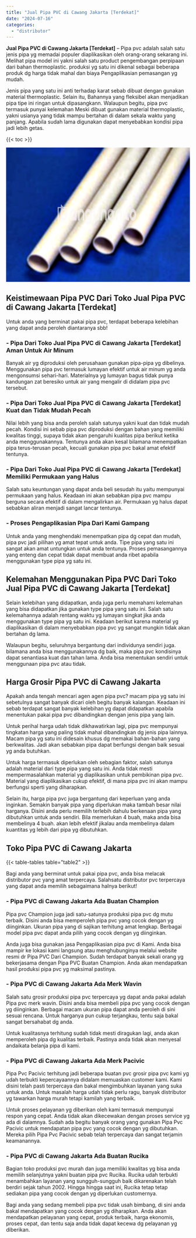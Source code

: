 ```yaml
---
title: "Jual Pipa PVC di Cawang Jakarta [Terdekat]"
date: "2024-07-16"
categories: 
  - "distributor"
---
```


**Jual Pipa PVC di Cawang Jakarta \[Terdekat\]** – Pipa pvc adalah salah satu jenis pipa yg memadai populer diaplikasikan oleh orang-orang sekarang ini. Melihat pipa model ini yakni salah satu product pengembangan perpipaan dari bahan thermoplastic. produksi yg satu ini dikenal sebagai beberapa produk dg harga tidak mahal dan biaya Pengaplikasian pemasangan yg mudah.

Jenis pipa yang satu ini anti terhadap karat sebab dibuat dengan gunakan material thermoplastic. Selain itu, Bahannya yang fleksibel akan menjadikan pipa tipe ini ringan untuk dipasangkann. Walaupun begitu, pipa pvc termasuk punyai kelemahan Meski dibuat gunakan material thermoplastic, yakni usianya yang tidak mampu bertahan di dalam sekala waktu yang panjang. Apabila sudah lama digunakan dapat menyebabkan kondisi pipa jadi lebih getas.

{{< toc >}}

![Jual Pipa PVC di Cawang Jakarta [Terdekat]](/images/jaul-pipa-pvc-63.png)

## Keistimewaan Pipa PVC Dari Toko Jual Pipa PVC di Cawang Jakarta \[Terdekat\]

Untuk anda yang berminat pakai pipa pvc, terdapat beberapa kelebihan yang dapat anda peroleh diantaranya sbb!

### \- Pipa Dari Toko Jual Pipa PVC di Cawang Jakarta \[Terdekat\] Aman Untuk Air Minum

Banyak air yg diproduksi oleh perusahaan gunakan pipa-pipa yg dibelinya. Menggunakan pipa pvc termasuk lumayan efektif untuk air minum yg anda mengonsumsi sehari-hari. Materialnya yg lumayan bagus tidak punya kandungan zat beresiko untuk air yang mengalir di didalam pipa pvc tersebut.

### \- Pipa Dari Toko Jual Pipa PVC di Cawang Jakarta \[Terdekat\] Kuat dan Tidak Mudah Pecah

Nilai lebih yang bisa anda peroleh salah satunya yakni kuat dan tidak mudah pecah. Kondisi ini sebab pipa pvc diproduksi dengan bahan yang memiliki kwalitas tinggi, supaya tidak akan pengaruhi kualitas pipa berikut ketika anda menggunakannya. Tentunya anda akan kesal bilamana menempatkan pipa terus-terusan pecah, kecuali gunakan pipa pvc bakal amat efektif tentunya.

### \- Pipa Dari Toko Jual Pipa PVC di Cawang Jakarta \[Terdekat\] Memiliki Permukaan yang Halus

Salah satu keuntungan yang dapat anda beli sesudah itu yaitu mempunyai permukaan yang halus. Keadaan ini akan sebabkan pipa pvc mampu berguna secara efektif di dalam mengalirkan air. Permukaan yg halus dapat sebabkan aliran menjadi sangat lancar tentunya.

### \- Proses Pengaplikasian Pipa Dari Kami Gampang

Untuk anda yang menghendaki menempatkan pipa dg cepat dan mudah, pipa pvc jadi pilihan yg amat tepat untuk anda. Tipe pipa yang satu ini sangat akan amat untungkan untuk anda tentunya. Proses pemasangannya yang enteng dan cepat tidak dapat membuat anda ribet apabila menggunakan type pipa yg satu ini.

## Kelemahan Menggunakan Pipa PVC Dari Toko Jual Pipa PVC di Cawang Jakarta \[Terdekat\]

Selain kelebihan yang didapatkan, anda juga perlu memahami kelemahan yang bisa didapatkan jika gunakan type pipa yang satu ini. Salah satu kelemahannya adalah rentang waktu yg lumayan singkat jika anda menggunakan type pipa yg satu ini. Keadaan berikut karena material yg diaplikasikan di dalam menyebabkan pipa pvc yg sangat mungkin tidak akan bertahan dg lama.

Walaupun begitu, seluruhnya bergantung dari individunya sendiri juga. bilamana anda bisa menggunakannya dg baik, maka pipa pvc kondisinya dapat senantiasa kuat dan tahan lama. Anda bisa menentukan sendiri untuk menggunaan pipa pvc atau tidak.

## Harga Grosir Pipa PVC di Cawang Jakarta

Apakah anda tengah mencari agen agen pipa pvc? macam pipa yg satu ini sebetulnya sangat banyak dicari oleh begitu banyak kalangan. Keadaan ini sebab terdapat sangat banyak kelebihan yg dapat didapatkan apabila menentukan pakai pipa pvc dibandingkan dengan jenis pipa yang lain.

Untuk perihal harga udah tidak dikhawatirkan lagi, pipa pvc mempunyai tingkatan harga yang paling tidak mahal dibandingkan dg jenis pipa lainnya. Macam pipa yg satu ini didesain khusus dg memakai bahan-bahan yang berkwalitas. Jadi akan sebabkan pipa dapat berfungsi dengan baik sesuai yg anda butuhkan.

Untuk harga termasuk diperlukan oleh sebagian faktor, salah satunya adalah material dari type pipa yang satu ini. Anda tidak mesti mempermasalahkan material yg diaplikasikan untuk pembikinan pipa pvc. Material yang diaplikasikan cukup efektif, di mana pipa pvc ini akan mampu berfungsi sperti yang diharapkan.

Selain itu, harga pipa pvc juga bergantung dari keperluan yang anda inginkan. Semakin banyak pipa yang diperlukan maka tambah besar nilai harganya. Disini anda perlu memilih terlebih dahulu berkenaan pipa yang dibutuhkan untuk anda sendiri. Bila memerlukan 4 buah, maka anda bisa membelinya 4 buah. akan lebih efektif jikalau anda membelinya dalam kuantitas yg lebih dari pipa yg dibutuhkan.

## Toko Pipa PVC di Cawang Jakarta

{{< table-tables table="table2" >}}

Bagi anda yang berminat untuk pakai pipa pvc, anda bisa melacak distributor pvc yang amat terpercaya. Salahsatu distributor pvc terpercaya yang dapat anda memilih sebagaimana halnya berikut!

### \- Pipa PVC di Cawang Jakarta Ada Buatan Champion

Pipa pvc Champion juga jadi satu-satunya produksi pipa pvc dg mutu terbaik. Disini anda bisa memperoleh pipa pvc yang cocok dengan yg diinginkan. Ukuran pipa yang di sajikan terhitung amat lengkap. Berbagai model pipa pvc dapat anda pilih yang cocok dengan yg diinginkan.

Anda juga bisa gunakan jasa Pengaplikasian pipa pvc di Kami. Anda bisa mampir ke lokasi kami langsung atau menghubunginya melalui website resmi dr Pipa PVC Dari Champion. Sudah terdapat banyak sekali orang yg bekerjasama dengan Pipa PVC Buatan Champion. Anda akan mendapatkan hasil produksi pipa pvc yg maksimal pastinya.

### \- Pipa PVC di Cawang Jakarta Ada Merk Wavin

Salah satu grosir produksi pipa pvc terpercaya yg dapat anda pakai adalah Pipa pvc merk wavin. Disini anda bisa membeli pipa pvc yang cocok dengan yg diinginkan. Berbagai macam ukuran pipa dapat anda peroleh di sini sesuai rencana. Untuk harganya pun cukup terjangkau, tentu saja bakal sangat bersahabat dg anda.

Untuk kualitasnya terhitung sudah tidak mesti diragukan lagi, anda akan memperoleh pipa dg kualitas terbaik. Pastinya anda tidak akan menyesal andaikata belanja pipa di kami.

### \- Pipa PVC di Cawang Jakarta Ada Merk Pacivic

Pipa Pvc Pacivic terhitung jadi beberapa buatan pvc grosir pipa pvc kami yg udah terbukti kepercayaannya didalam memuaskan customer kami. Kami disini telah pasti terpercaya dan bakal mengimbuhkan layanan yang suka untuk anda. Untuk masalah harga udah tidak perlu ragu, banyak distributor yg tawarkan harga murah tetapi kamilah yang terbaik.

Untuk proses pelayanan yg diberikan oleh kami termasuk mempunyai respon yang cepat. Anda tidak akan dikecewakan dengan proses service yg ada di dalamnya. Sudah ada begitu banyak orang yang gunakan Pipa Pvc Pacivic untuk mendapatan pipa pvc yang cocok dengan yg dibutuhkan. Mereka pilih Pipa Pvc Pacivic sebab telah terpercaya dan sangat terjamin keamanannya.

### \- Pipa PVC di Cawang Jakarta Ada Buatan Rucika

Bagian toko produksi pvc murah dan juga memiliki kwalitas yg bisa anda memilih selanjutnya yakni buatan pipa pvc Rucika. Rucika udah terbukti menambahkan layanan yang sungguh-sungguh baik dikarenakan telah berdiri sejak tahun 2002. Hingga hingga saat ini, Rucika tetap tetap sediakan pipa yang cocok dengan yg diperlukan customernya.

Bagi anda yang sedang membeli pipa pvc tidak usah bimbang, di sini anda bakal mendapatkan yang cocok dengan yg diharapkan. Anda akan mendapatkan pelayanan yang cepat, produk terbaik, harga ekonomis, proses cepat, dan tentu saja anda tidak dapat kecewa dg pelayanan yg diberikan.
